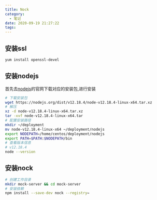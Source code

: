```yaml
---
title: Nock
category:
  - 笔记
date: 2020-09-19 21:27:22
tags:
---
```


<!-- more -->

## 安装ssl

```zsh
yum install openssl-devel
```

## 安装nodejs

首先去[nodejs][nodejs]的官网下载对应的安装包,进行安装

```zsh
# 下载安装包
wget https://nodejs.org/dist/v12.18.4/node-v12.18.4-linux-x64.tar.xz
# 解压
xz -d node-v12.18.4-linux-x64.tar.xz
tar -xvf node-v12.18.4-linux-x64.tar
# 配置安装路径
mkdir ~/deployment
mv node-v12.18.4-linux-x64 ~/deployment/nodejs
export NODEPATH=/home/centos/deployment/nodejs
export PATH=$PATH:$NODEPATH/bin
# 查看版本信息
# v12.18.4
node --version
```

## 安装nock

```zsh
# 创建工作目录
mkdir mock-server && cd mock-server
# 安装依赖
npm install --save-dev nock --registry=
```


<!-- [NodeJS]: https://nodejs.org/dist/v12.18.4/node-v12.18.4-linux-x64.tar.xz "nodejs.org" -->
[nodejs]: https://nodejs.org/ "https://nodejs.org"
